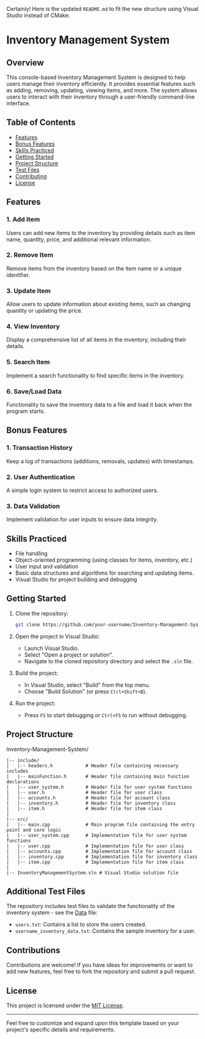 Certainly! Here is the updated `README.md` to fit the new structure using Visual Studio instead of CMake:

# Inventory Management System

## Overview

This console-based Inventory Management System is designed to help users manage their inventory efficiently. It provides essential features such as adding, removing, updating, viewing items, and more. The system allows users to interact with their inventory through a user-friendly command-line interface.

## Table of Contents

- [Features](#features)
- [Bonus Features](#bonus-features)
- [Skills Practiced](#skills-practiced)
- [Getting Started](#getting-started)
- [Project Structure](#project-structure)
- [Test Files](#additional-test-files)
- [Contributing](#contributing)
- [License](#license)

## Features

### 1. Add Item

Users can add new items to the inventory by providing details such as item name, quantity, price, and additional relevant information.

### 2. Remove Item

Remove items from the inventory based on the item name or a unique identifier.

### 3. Update Item

Allow users to update information about existing items, such as changing quantity or updating the price.

### 4. View Inventory

Display a comprehensive list of all items in the inventory, including their details.

### 5. Search Item

Implement a search functionality to find specific items in the inventory.

### 6. Save/Load Data

Functionality to save the inventory data to a file and load it back when the program starts.

## Bonus Features

### 1. Transaction History

Keep a log of transactions (additions, removals, updates) with timestamps.

### 2. User Authentication

A simple login system to restrict access to authorized users.

### 3. Data Validation

Implement validation for user inputs to ensure data integrity.

## Skills Practiced

- File handling
- Object-oriented programming (using classes for items, inventory, etc.)
- User input and validation
- Basic data structures and algorithms for searching and updating items.
- Visual Studio for project building and debugging

## Getting Started

1. Clone the repository:

    ```bash
    git clone https://github.com/your-username/Inventory-Management-System.git
    ```

2. Open the project in Visual Studio:
    - Launch Visual Studio.
    - Select "Open a project or solution".
    - Navigate to the cloned repository directory and select the `.sln` file.

3. Build the project:
    - In Visual Studio, select "Build" from the top menu.
    - Choose "Build Solution" (or press `Ctrl+Shift+B`).

4. Run the project:
    - Press `F5` to start debugging or `Ctrl+F5` to run without debugging.

## Project Structure

Inventory-Management-System/
```
|-- include/
|   |-- headers.h            # Header file containing necessary includes
|   |-- mainFunction.h       # Header file containing main function declarations
|   |-- user_system.h        # Header file for user system functions
|   |-- user.h               # Header file for user class
|   |-- accounts.h           # Header file for account class
|   |-- inventory.h          # Header file for inventory class
|   |-- item.h               # Header file for item class
|
|-- src/
|   |-- main.cpp             # Main program file containing the entry point and core logic
|   |-- user_system.cpp      # Implementation file for user system functions
|   |-- user.cpp             # Implementation file for user class
|   |-- accounts.cpp         # Implementation file for account class
|   |-- inventory.cpp        # Implementation file for inventory class
|   |-- item.cpp             # Implementation file for item class
|
|-- InventoryManagementSystem.sln # Visual Studio solution file
```

## Additional Test Files
  
The repository includes test files to validate the functionality of the inventory system - see the [Data](Data) file:
- `users.txt`: Contains a list to store the users created.
- `username_inventory_data.txt`: Contains the sample inventory for a user.

## Contributions

Contributions are welcome! If you have ideas for improvements or want to add new features, feel free to fork the repository and submit a pull request.

## License

This project is licensed under the [MIT License](LICENSE).

---

Feel free to customize and expand upon this template based on your project's specific details and requirements.
